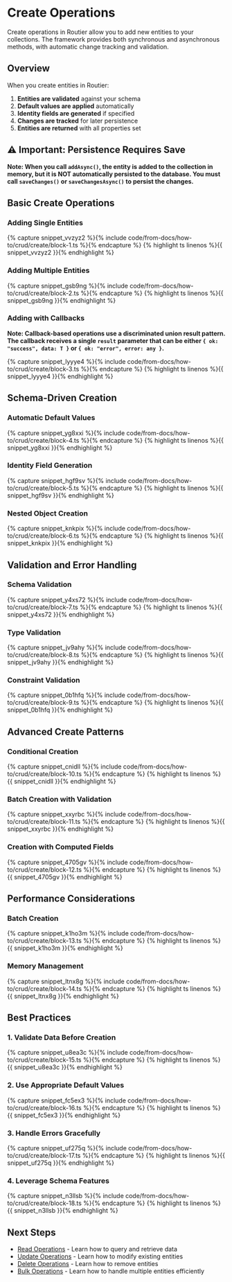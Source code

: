 # Create Operations

Create operations in Routier allow you to add new entities to your collections. The framework provides both synchronous and asynchronous methods, with automatic change tracking and validation.

## Overview

When you create entities in Routier:

1. **Entities are validated** against your schema
2. **Default values are applied** automatically
3. **Identity fields are generated** if specified
4. **Changes are tracked** for later persistence
5. **Entities are returned** with all properties set

## ⚠️ Important: Persistence Requires Save

**Note: When you call `addAsync()`, the entity is added to the collection in memory, but it is NOT automatically persisted to the database. You must call `saveChanges()` or `saveChangesAsync()` to persist the changes.**

## Basic Create Operations

### Adding Single Entities


{% capture snippet_vvzyz2 %}{% include code/from-docs/how-to/crud/create/block-1.ts %}{% endcapture %}
{% highlight ts linenos %}{{ snippet_vvzyz2 }}{% endhighlight %}


### Adding Multiple Entities


{% capture snippet_gsb9ng %}{% include code/from-docs/how-to/crud/create/block-2.ts %}{% endcapture %}
{% highlight ts linenos %}{{ snippet_gsb9ng }}{% endhighlight %}


### Adding with Callbacks

**Note: Callback-based operations use a discriminated union result pattern. The callback receives a single `result` parameter that can be either `{ ok: "success", data: T }` or `{ ok: "error", error: any }`.**


{% capture snippet_lyyye4 %}{% include code/from-docs/how-to/crud/create/block-3.ts %}{% endcapture %}
{% highlight ts linenos %}{{ snippet_lyyye4 }}{% endhighlight %}


## Schema-Driven Creation

### Automatic Default Values


{% capture snippet_yg8xxi %}{% include code/from-docs/how-to/crud/create/block-4.ts %}{% endcapture %}
{% highlight ts linenos %}{{ snippet_yg8xxi }}{% endhighlight %}


### Identity Field Generation


{% capture snippet_hgf9sv %}{% include code/from-docs/how-to/crud/create/block-5.ts %}{% endcapture %}
{% highlight ts linenos %}{{ snippet_hgf9sv }}{% endhighlight %}


### Nested Object Creation


{% capture snippet_knkpix %}{% include code/from-docs/how-to/crud/create/block-6.ts %}{% endcapture %}
{% highlight ts linenos %}{{ snippet_knkpix }}{% endhighlight %}


## Validation and Error Handling

### Schema Validation


{% capture snippet_y4xs72 %}{% include code/from-docs/how-to/crud/create/block-7.ts %}{% endcapture %}
{% highlight ts linenos %}{{ snippet_y4xs72 }}{% endhighlight %}


### Type Validation


{% capture snippet_jv9ahy %}{% include code/from-docs/how-to/crud/create/block-8.ts %}{% endcapture %}
{% highlight ts linenos %}{{ snippet_jv9ahy }}{% endhighlight %}


### Constraint Validation


{% capture snippet_0b1hfq %}{% include code/from-docs/how-to/crud/create/block-9.ts %}{% endcapture %}
{% highlight ts linenos %}{{ snippet_0b1hfq }}{% endhighlight %}


## Advanced Create Patterns

### Conditional Creation


{% capture snippet_cnidll %}{% include code/from-docs/how-to/crud/create/block-10.ts %}{% endcapture %}
{% highlight ts linenos %}{{ snippet_cnidll }}{% endhighlight %}


### Batch Creation with Validation


{% capture snippet_xxyrbc %}{% include code/from-docs/how-to/crud/create/block-11.ts %}{% endcapture %}
{% highlight ts linenos %}{{ snippet_xxyrbc }}{% endhighlight %}


### Creation with Computed Fields


{% capture snippet_4705gv %}{% include code/from-docs/how-to/crud/create/block-12.ts %}{% endcapture %}
{% highlight ts linenos %}{{ snippet_4705gv }}{% endhighlight %}


## Performance Considerations

### Batch Creation


{% capture snippet_k1ho3m %}{% include code/from-docs/how-to/crud/create/block-13.ts %}{% endcapture %}
{% highlight ts linenos %}{{ snippet_k1ho3m }}{% endhighlight %}


### Memory Management


{% capture snippet_ltnx8g %}{% include code/from-docs/how-to/crud/create/block-14.ts %}{% endcapture %}
{% highlight ts linenos %}{{ snippet_ltnx8g }}{% endhighlight %}


## Best Practices

### 1. **Validate Data Before Creation**


{% capture snippet_u8ea3c %}{% include code/from-docs/how-to/crud/create/block-15.ts %}{% endcapture %}
{% highlight ts linenos %}{{ snippet_u8ea3c }}{% endhighlight %}


### 2. **Use Appropriate Default Values**


{% capture snippet_fc5ex3 %}{% include code/from-docs/how-to/crud/create/block-16.ts %}{% endcapture %}
{% highlight ts linenos %}{{ snippet_fc5ex3 }}{% endhighlight %}


### 3. **Handle Errors Gracefully**


{% capture snippet_uf275q %}{% include code/from-docs/how-to/crud/create/block-17.ts %}{% endcapture %}
{% highlight ts linenos %}{{ snippet_uf275q }}{% endhighlight %}


### 4. **Leverage Schema Features**


{% capture snippet_n3llsb %}{% include code/from-docs/how-to/crud/create/block-18.ts %}{% endcapture %}
{% highlight ts linenos %}{{ snippet_n3llsb }}{% endhighlight %}


## Next Steps

- [Read Operations](read.md) - Learn how to query and retrieve data
- [Update Operations](update.md) - Learn how to modify existing entities
- [Delete Operations](delete.md) - Learn how to remove entities
- [Bulk Operations](bulk/README.md) - Learn how to handle multiple entities efficiently
